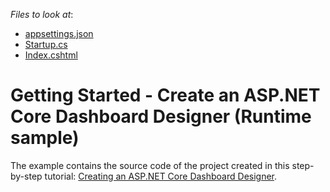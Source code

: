 <!-- default file list -->
*Files to look at*:

* [appsettings.json](./CS/NetCoreWebApplication/appsettings.json)
* [Startup.cs](./CS/NetCoreWebApplication/Startup.cs)
* [Index.cshtml](./CS/NetCoreWebApplication/Views/Home/Index.cshtml)
<!-- default file list end -->
# Getting Started - Create an ASP.NET Core Dashboard Designer (Runtime sample)


The example contains the source code of the project created in this step-by-step tutorial: <a href="https://documentation.devexpress.com/Dashboard/119284/Getting-Started/">Creating an ASP.NET Core Dashboard Designer</a>.

<br/>


